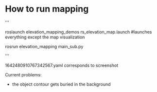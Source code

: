 # How to run mapping 

''' 

 roslaunch elevation_mapping_demos rs_elevation_map.launch #launches everything except the map visualization 
 
 rosrun elevation_mapping main_sub.py
 
 '''
 
1642480910767342567.yaml corresponds to screenshot

Current problems:
- the object contour gets buried in the background 
